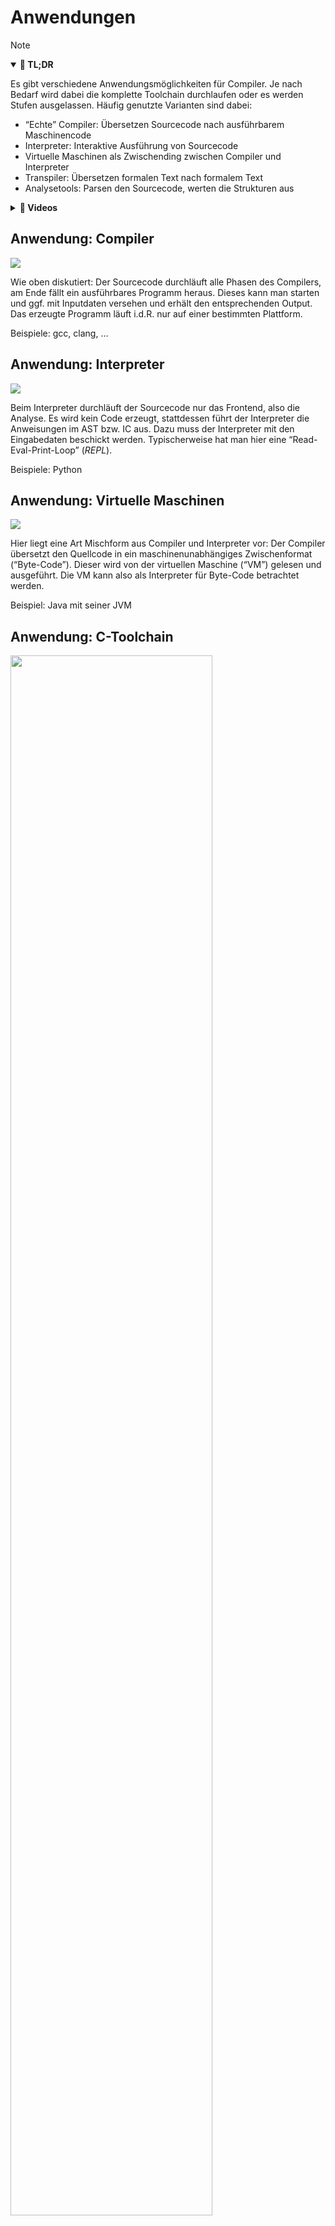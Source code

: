 # Anwendungen

> [!NOTE]
>
> <details open>
>
> <summary><strong>🎯 TL;DR</strong></summary>
>
> Es gibt verschiedene Anwendungsmöglichkeiten für Compiler. Je nach
> Bedarf wird dabei die komplette Toolchain durchlaufen oder es werden
> Stufen ausgelassen. Häufig genutzte Varianten sind dabei:
>
> - “Echte” Compiler: Übersetzen Sourcecode nach ausführbarem
>   Maschinencode
> - Interpreter: Interaktive Ausführung von Sourcecode
> - Virtuelle Maschinen als Zwischending zwischen Compiler und
>   Interpreter
> - Transpiler: Übersetzen formalen Text nach formalem Text
> - Analysetools: Parsen den Sourcecode, werten die Strukturen aus
>
> </details>
>
> <details>
>
> <summary><strong>🎦 Videos</strong></summary>
>
> - [VL Anwendungen](https://youtu.be/gt9ROh-qRIU)
>
> </details>

## Anwendung: Compiler

<img src="images/compiler.png">

Wie oben diskutiert: Der Sourcecode durchläuft alle Phasen des
Compilers, am Ende fällt ein ausführbares Programm heraus. Dieses kann
man starten und ggf. mit Inputdaten versehen und erhält den
entsprechenden Output. Das erzeugte Programm läuft i.d.R. nur auf einer
bestimmten Plattform.

Beispiele: gcc, clang, …

## Anwendung: Interpreter

<img src="images/interpreter.png">

Beim Interpreter durchläuft der Sourcecode nur das Frontend, also die
Analyse. Es wird kein Code erzeugt, stattdessen führt der Interpreter
die Anweisungen im AST bzw. IC aus. Dazu muss der Interpreter mit den
Eingabedaten beschickt werden. Typischerweise hat man hier eine
“Read-Eval-Print-Loop” (*REPL*).

Beispiele: Python

## Anwendung: Virtuelle Maschinen

<img src="images/virtualmachine.png">

Hier liegt eine Art Mischform aus Compiler und Interpreter vor: Der
Compiler übersetzt den Quellcode in ein maschinenunabhängiges
Zwischenformat (“Byte-Code”). Dieser wird von der virtuellen Maschine
(“VM”) gelesen und ausgeführt. Die VM kann also als Interpreter für
Byte-Code betrachtet werden.

Beispiel: Java mit seiner JVM

## Anwendung: C-Toolchain

<img src="images/c-toolchain.png" width="80%">

Erinnern Sie sich an die LV “Systemprogrammierung” im dritten Semester
:-)

Auch wenn es so aussieht, als würde der C-Compiler aus dem Quelltext
direkt das ausführbare Programm erzeugen, finden hier dennoch
verschiedene Stufen statt. Zuerst läuft ein Präprozessor über den
Quelltext und ersetzt alle `#include` und `#define` etc., danach
arbeitet der C-Compiler, dessen Ausgabe wiederum durch einen Assembler
zu ausführbarem Maschinencode transformiert wird.

Beispiele: gcc, clang, …

## Anwendung: C++-Compiler

<img src="images/cpp-toolchain.png" width="80%">

C++ hat meist keinen eigenen (vollständigen) Compiler :-)

In der Regel werden die C++-Konstrukte durch `cfront` nach C übersetzt,
so dass man anschließend auf die etablierten Tools zurückgreifen kann.

Dieses Vorgehen werden Sie relativ häufig finden. Vielleicht sogar in
Ihrem Projekt …

Beispiel: g++

## Anwendung: Bugfinder

<img src="images/findbugs.png" width="80%">

Tools wie FindBugs analysieren den (Java-) Quellcode und suchen nach
bekannten Fehlermustern. Dazu benötigen sie nur den Analyse-Teil eines
Compilers!

Auf dem AST kann dann nach vorab definierten Fehlermustern gesucht
werden (Stichwort “Graphmatching”). Dazu fällt die semantische Analyse
entsprechend umfangreicher aus als normal.

Zusätzlich wird noch eine Reporting-Komponente benötigt, da die normalen
durch die Analysekette erzeugten Fehlermeldungen nicht helfen (bzw.
sofern der Quellcode wohlgeformter Code ist, würden ja keine
Fehlermeldungen durch die Analyseeinheit generiert).

Beispiele: SpotBugs, Checkstyle, ESLint, …

## Anwendung: Pandoc

[Pandoc](https://pandoc.org/) ist ein universeller und modular
aufgebauter Textkonverter, der mit Hilfe verschiedener *Reader*
unterschiedliche Textformate einlesen und in ein Zwischenformat (hier
JSON) transformieren kann. Über verschiedene *Writer* können aus dem
Zwischenformat dann Dokumente in den gewünschten Zielformaten erzeugt
werden.

Die Reader entsprechen der Analyse-Phase und die Writer der
Synthese-Phase eines Compilers. Anstelle eines ausführbaren Programms
(Maschinencode) wird ein anderes Textformat erstellt/ausgegeben.

Beispielsweise wird aus diesem Markdown-Schnipsel …

    Dies ist ein Satz mit
    *  einem Stichpunkt, und
    *  einem zweiten Stichpunkt.

… dieses Zwischenformat erzeugt, …

``` json
{"blocks":[{"t":"Para","c":[{"t":"Str","c":"Dies"},{"t":"Space"},
           {"t":"Str","c":"ist"},{"t":"Space"},{"t":"Str","c":"ein"},
           {"t":"Space"},{"t":"Str","c":"Satz"},{"t":"Space"},
           {"t":"Str","c":"mit"}]},
           {"t":"BulletList","c":[[{"t":"Plain","c":[{"t":"Str","c":"einem"},{"t":"Space"},{"t":"Str","c":"Stichpunkt,"},{"t":"Space"},{"t":"Str","c":"und"}]}],[{"t":"Plain","c":[{"t":"Str","c":"einem"},{"t":"Space"},{"t":"Str","c":"zweiten"},{"t":"Space"},{"t":"Str","c":"Stichpunkt."}]}]]}],"pandoc-api-version":[1,17,0,4],"meta":{}}
```

… und daraus schließlich dieser TeX-Code.

``` latex
Dies ist ein Satz mit
\begin{itemize}
\tightlist
\item einem Stichpunkt, und
\item einem zweiten Stichpunkt.
\end{itemize}
```

Im Prinzip ist Pandoc damit ein Beispiel für Compiler, die aus einem
formalen Text nicht ein ausführbares Programm erzeugen (Maschinencode),
sondern einen anderen formalen Text. Dieser werden häufig auch
“Transpiler” genannt.

Weitere Beispiele:

- Lexer-/Parser-Generatoren: ANTLR, Flex, Bison, …: formale Grammatik
  nach Sourcecode
- CoffeeScript: CoffeeScript (eine Art “JavaScript light”) nach
  JavaScript
- Emscripten: C/C++ nach LLVM nach WebAssembly (tatsächlich kann LLVM-IR
  auch direkt als Input verwendet werden)
- Fitnesse: Word/Wiki nach ausführbare Unit-Tests

## Was bringt mir das?

<div align="center">

**Beschäftigung mit dem schönsten Thema in der Informatik ;-)**

</div>

### Auswahl einiger Gründe für den Besuch des Moduls “Compilerbau”

- Erstellung eigener kleiner Interpreter/Compiler
  - Einlesen von komplexen Daten
  - DSL als Brücke zwischen Stakeholdern
  - DSL zum schnelleren Programmieren (denken Sie etwa an
    [CoffeeScript](http://coffeescript.org/) …)
- Wie funktionieren FindBugs, Lint und ähnliche Tools?
  - Statische Codeanalyse: Dead code elimination
- Language-theoretic Security: [LangSec](http://langsec.org/)
- Verständnis für bestimmte Sprachkonstrukte und -konzepte (etwa
  `virtual` in C++)
- Vertiefung durch Besuch “echter” Compilerbau-Veranstaltungen an Uni
  möglich :-)
- Wie funktioniert:
  - ein Python-Interpreter?
  - das Syntaxhighlighting in einem Editor oder in Doxygen?
  - ein Hardwarecompiler (etwa VHDL)?
  - ein Text-Formatierer (TeX, LaTeX, …)?
  - CoffeeScript oder Emscripten?
- Wie kann man einen eigenen Compiler/Interpreter basteln, etwa für
  - MiniJava (mit C-Backend)
  - Brainfuck
  - Übersetzung von JSON nach XML
- Um eine profundes Kenntnis von Programmiersprachen zu erlangen, ist
  eine Beschäftigung mit ihrer Implementierung unerlässlich.
- Viele Grundtechniken der Informatik und elementare Datenstrukturen wie
  Keller, Listen, Abbildungen, Bäume, Graphen, Automaten etc. finden im
  Compilerbau Anwendung. Dadurch schließt sich in gewisser Weise der
  Kreis in der Informatikausbildung …
- Aufgrund seiner Reife gibt es hervorragende Beispiele von formaler
  Spezifikation im Compilerbau.
- Mit dem Gebiet der formalen Sprachen berührt der Compilerbau
  interessante Aspekte moderner Linguistik. Damit ergibt sich letztlich
  eine Verbindung zur KI …
- Die Unterscheidung von Syntax und Semantik ist eine grundlegende
  Technik in fast allen formalen Systeme.

### Parser-Generatoren (Auswahl)

Diese Tools könnte man beispielsweise nutzen, um seine eigene Sprache zu
basteln.

- ANTLR (ANother Tool for Language Recognition) is a powerful parser
  generator for reading, processing, executing, or translating
  structured text or binary files:
  [github.com/antlr/antlr4](https://github.com/antlr/antlr4)
- Grammars written for ANTLR v4; expectation that the grammars are free
  of actions:
  [github.com/antlr/grammars-v4](https://github.com/antlr/grammars-v4)
- An incremental parsing system for programmings tools:
  [github.com/tree-sitter/tree-sitter](https://github.com/tree-sitter/tree-sitter)
- Flex, the Fast Lexical Analyzer - scanner generator for lexing in C
  and C++: [github.com/westes/flex](https://github.com/westes/flex)
- Bison is a general-purpose parser generator that converts an annotated
  context-free grammar into a deterministic LR or generalized LR (GLR)
  parser employing LALR(1) parser tables:
  [gnu.org/software/bison](https://www.gnu.org/software/bison/)
- Parser combinators for binary formats, in C:
  [github.com/UpstandingHackers/hammer](https://github.com/UpstandingHackers/hammer)
- Eclipse Xtext is a language development framework:
  [github.com/eclipse/xtext](https://github.com/eclipse/xtext)

### Statische Analyse, Type-Checking und Linter

Als Startpunkt für eigene Ideen. Oder Verbessern/Erweitern der Projekte
…

- Pluggable type-checking for Java:
  [github.com/typetools/checker-framework](https://github.com/typetools/checker-framework)
- SpotBugs is FindBugs’ successor. A tool for static analysis to look
  for bugs in Java code:
  [github.com/spotbugs/spotbugs](https://github.com/spotbugs/spotbugs)
- An extensible cross-language static code analyzer:
  [github.com/pmd/pmd](https://github.com/pmd/pmd)
- Checkstyle is a development tool to help programmers write Java code
  that adheres to a coding standard:
  [github.com/checkstyle/checkstyle](https://github.com/checkstyle/checkstyle)
- JaCoCo - Java Code Coverage Library:
  [github.com/jacoco/jacoco](https://github.com/jacoco/jacoco)
- Sanitizers: memory error detector:
  [github.com/google/sanitizers](https://github.com/google/sanitizers)
- JSHint is a tool that helps to detect errors and potential problems in
  your JavaScript code:
  [github.com/jshint/jshint](https://github.com/jshint/jshint)
- Haskell source code suggestions:
  [github.com/ndmitchell/hlint](https://github.com/ndmitchell/hlint)
- Syntax checking hacks for vim:
  [github.com/vim-syntastic/syntastic](https://github.com/vim-syntastic/syntastic)

### DSL (Domain Specific Language)

- NVIDIA Material Definition Language SDK:
  [github.com/NVIDIA/MDL-SDK](https://github.com/NVIDIA/MDL-SDK)
- FitNesse – The Acceptance Test Wiki:
  [github.com/unclebob/fitnesse](https://github.com/unclebob/fitnesse)

Hier noch ein Framework, welches auf das Erstellen von DSL spezialisiert
ist:

- Eclipse Xtext is a language development framework:
  [github.com/eclipse/xtext](https://github.com/eclipse/xtext)

### Konverter von X nach Y

- Emscripten: An LLVM-to-JavaScript Compiler:
  [github.com/kripken/emscripten](https://github.com/kripken/emscripten)
- “Unfancy JavaScript”:
  [github.com/jashkenas/coffeescript](https://github.com/jashkenas/coffeescript)
- Universal markup converter:
  [github.com/jgm/pandoc](https://github.com/jgm/pandoc)
- Übersetzung von JSON nach XML

### Odds and Ends

- How to write your own compiler:
  [staff.polito.it/silvano.rivoira/HowToWriteYourOwnCompiler.htm](http://staff.polito.it/silvano.rivoira/HowToWriteYourOwnCompiler.htm)
- Building a modern functional compiler from first principles:
  [github.com/sdiehl/write-you-a-haskell](https://github.com/sdiehl/write-you-a-haskell)
- Language-theoretic Security: [LangSec](http://langsec.org/)
- Generierung von automatisierten Tests mit
  [Esprima](http://esprima.org/):
  [heise.de/-4129726](https://www.heise.de/developer/artikel/Generierung-von-automatisierten-Tests-mit-Esprima-4129726.html?view=print)
- Eigener kleiner Compiler/Interpreter, etwa für
  - MiniJava mit C-Backend oder sogar [LLVM](http://llvm.org/)-Backend
  - Brainfuck

### Als weitere Anregung: Themen der Mini-Projekte im W17

- Java2UMLet
- JavaDoc-to-Markdown
- Validierung und Übersetzung von Google Protocol Buffers v3 nach JSON
- svg2tikz
- SwaggerLang – Schreiben wie im Tagebuch
- Markdown zu LaTeX
- JavaDocToLaTeX
- MySQL2REDIS-Parser

## Wrap-Up

- Compiler übersetzen formalen Text in ein anderes Format

<!-- -->

- Nicht alle Stufen kommen immer vor =\> unterschiedliche Anwendungen
  - “Echte” Compiler: Sourcecode nach Maschinencode
  - Interpreter: Interaktive Ausführung
  - Virtuelle Maschinen als Zwischending zwischen Compiler und
    Interpreter
  - Transpiler: formaler Text nach formalem Text
  - Analysetools: Parsen den Sourcecode, werten die Strukturen aus

## 📖 Zum Nachlesen

- Aho u. a. ([2023](#ref-Aho2023)): Kapitel 1 Introduction
- Grune u. a. ([2012](#ref-Grune2012)): Kapitel 1 Introduction

------------------------------------------------------------------------

> [!TIP]
>
> <details>
>
> <summary><strong>✅ Lernziele</strong></summary>
>
> - k1: Verschiedene Anwendungen für Compiler durch Einsatz bestimmter Stufen der Compiler-Pipeline
>
> </details>

------------------------------------------------------------------------

> [!NOTE]
>
> <details>
>
> <summary><strong>👀 Quellen</strong></summary>
>
> <div id="refs" class="references csl-bib-body hanging-indent"
> entry-spacing="0">
>
> <div id="ref-Aho2023" class="csl-entry">
>
> Aho, A. V., M. S. Lam, R. Sethi, J. D. Ullman, und S. Bansal. 2023.
> *Compilers: Principles, Techniques, and Tools, Updated 2nd Edition by
> Pearson*. Pearson India.
> <https://learning.oreilly.com/library/view/compilers-principles-techniques/9789357054881/>.
>
> </div>
>
> <div id="ref-Grune2012" class="csl-entry">
>
> Grune, D., K. van Reeuwijk, H. E. Bal, C. J. H. Jacobs, und K.
> Langendoen. 2012. *Modern Compiler Design*. Springer.
>
> </div>
>
> </div>
>
> </details>

------------------------------------------------------------------------

<img src="https://licensebuttons.net/l/by-sa/4.0/88x31.png" width="10%">

Unless otherwise noted, this work is licensed under CC BY-SA 4.0.

<blockquote><p><sup><sub><strong>Last modified:</strong> 005fd59 (Remove Hugo: remove cbox, 2025-07-25)<br></sub></sup></p></blockquote>
